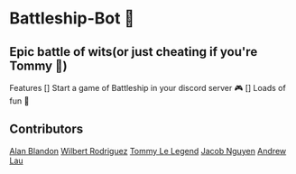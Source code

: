 # Battleship-Bot 🚢

## Epic battle of wits(or just cheating if you're Tommy 👿)

Features
[] Start a game of Battleship in your discord server 🎮
[] Loads of fun 🥳

## Contributors
<a href="https://github.com/AlanBlandon">Alan Blandon</a>
<a href="https://github.com/wilbertrodriguez">Wilbert Rodriguez</a>
<a href="https://github.com/TommyLe3825">Tommy Le Legend</a>
<a href="https://github.com/barrotbake">Jacob Nguyen</a>
<a href="">Andrew Lau</a>
